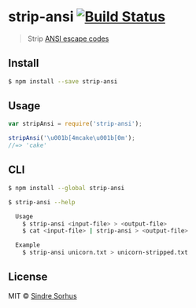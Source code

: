 # strip-ansi [![Build Status](https://travis-ci.org/sindresorhus/strip-ansi.svg?branch=master)](https://travis-ci.org/sindresorhus/strip-ansi)

> Strip [ANSI escape codes](http://en.wikipedia.org/wiki/ANSI_escape_code)


## Install

```sh
$ npm install --save strip-ansi
```


## Usage

```js
var stripAnsi = require('strip-ansi');

stripAnsi('\u001b[4mcake\u001b[0m');
//=> 'cake'
```


## CLI

```sh
$ npm install --global strip-ansi
```

```sh
$ strip-ansi --help

  Usage
    $ strip-ansi <input-file> > <output-file>
    $ cat <input-file> | strip-ansi > <output-file>

  Example
    $ strip-ansi unicorn.txt > unicorn-stripped.txt
```


## License

MIT © [Sindre Sorhus](http://sindresorhus.com)
